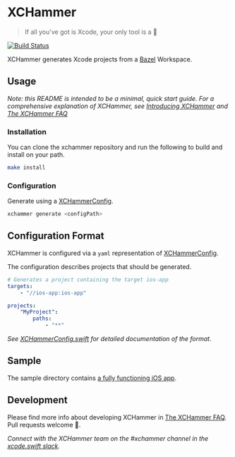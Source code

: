 # XCHammer
> If all you've got is Xcode, your only tool is a 🔨

[![Build Status](https://travis-ci.org/pinterest/xchammer.svg?branch=master)](https://travis-ci.org/pinterest/xchammer)

XCHammer generates Xcode projects from a [Bazel](https://bazel.build/) Workspace.

## Usage

_Note: this README is intended to be a minimal, quick start guide. For a comprehensive explanation of XCHammer, see [Introducing XCHammer](Docs/FastAndReproducibleBuildsWithXCHammer.md) and [The XCHammer FAQ](Docs/XCHammerFAQ.md)_

### Installation

You can clone the xchammer repository and run the following to build and install on your path.

```bash
make install
```

### Configuration

Generate using a [XCHammerConfig](https://github.com/pinterest/xchammer/blob/master/Sources/XCHammer/XCHammerConfig.swift).

```bash
xchammer generate <configPath>
```

## Configuration Format

XCHammer is configured via a `yaml` representation of [XCHammerConfig](https://github.com/pinterest/xchammer/blob/master/Sources/XCHammer/XCHammerConfig.swift).

The configuration describes projects that should be generated.

```yaml
# Generates a project containing the target ios-app
targets:
    - "//ios-app:ios-app"

projects:
    "MyProject":
        paths:
            - "**"
```

_See [XCHammerConfig.swift](https://github.com/pinterest/xchammer/blob/master/Sources/XCHammer/XCHammerConfig.swift) for detailed documentation of the format._

## Sample

The sample directory contains [a fully functioning iOS app](https://github.com/pinterest/xchammer/blob/master/sample/UrlGet).

## Development

Please find more info about developing XCHammer in [The XCHammer FAQ](Docs/XCHammerFAQ.md). Pull requests welcome 💖.

_Connect with the XCHammer team on the #xchammer channel in the [xcode.swift slack](https://join.slack.com/t/xcodeswift/shared_invite/enQtNDIxMjM4MTEzODI2LWVmZGVhNjc4MjM3NTRhM2Q1ZGJhYjI3NjZkNTYzMGYyODNmNWZlMmM3OWNkMWQzZjhkMmM0ODEyOTZmMWI4M2E)._
